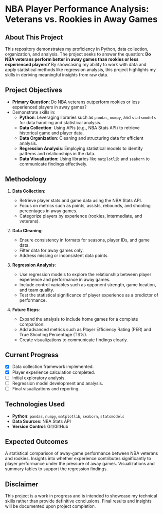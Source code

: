 # NBA Player Performance Analysis: Veterans vs. Rookies in Away Games

## About This Project

This repository demonstrates my proficiency in Python, data collection, organization, and analysis. The project seeks to answer the question: **Do NBA veterans perform better in away games than rookies or less experienced players?** By showcasing my ability to work with data and apply statistical methods like regression analysis, this project highlights my skills in deriving meaningful insights from raw data.

## Project Objectives

- **Primary Question**: Do NBA veterans outperform rookies or less experienced players in away games?
- Demonstrate skills in:
  - **Python**: Leveraging libraries such as `pandas`, `numpy`, and `statsmodels` for data handling and statistical analysis.
  - **Data Collection**: Using APIs (e.g., NBA Stats API) to retrieve historical game and player data.
  - **Data Organization**: Cleaning and structuring data for efficient analysis.
  - **Regression Analysis**: Employing statistical models to identify patterns and relationships in the data.
  - **Data Visualization**: Using libraries like `matplotlib` and `seaborn` to communicate findings effectively.

## Methodology

1. **Data Collection**:
   - Retrieve player stats and game data using the NBA Stats API.
   - Focus on metrics such as points, assists, rebounds, and shooting percentages in away games.
   - Categorize players by experience (rookies, intermediate, and veterans).

2. **Data Cleaning**:
   - Ensure consistency in formats for seasons, player IDs, and game data.
   - Filter data for away games only.
   - Address missing or inconsistent data points.

3. **Regression Analysis**:
   - Use regression models to explore the relationship between player experience and performance in away games.
   - Include control variables such as opponent strength, game location, and team quality.
   - Test the statistical significance of player experience as a predictor of performance.

4. **Future Steps**:
   - Expand the analysis to include home games for a complete comparison.
   - Add advanced metrics such as Player Efficiency Rating (PER) and True Shooting Percentage (TS%).
   - Create visualizations to communicate findings clearly.

## Current Progress

- [x] Data collection framework implemented.
- [x] Player experience calculation completed.
- [ ] Initial exploratory analysis.
- [ ] Regression model development and analysis.
- [ ] Final visualizations and reporting.

## Technologies Used

- **Python**: `pandas`, `numpy`, `matplotlib`, `seaborn`, `statsmodels`
- **Data Sources**: NBA Stats API
- **Version Control**: Git/GitHub

## Expected Outcomes
A statistical comparison of away-game performance between NBA veterans and rookies.
Insights into whether experience contributes significantly to player performance under the pressure of away games.
Visualizations and summary tables to support the regression findings.

## Disclaimer
This project is a work in progress and is intended to showcase my technical skills rather than provide definitive conclusions. Final results and insights will be documented upon project completion.




